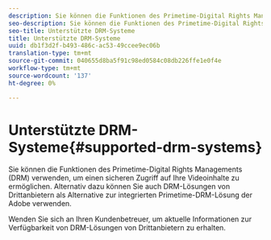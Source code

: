 ```yaml
---
description: Sie können die Funktionen des Primetime-Digital Rights Managements (DRM) verwenden, um einen sicheren Zugriff auf Ihre Videoinhalte zu ermöglichen. Alternativ dazu können Sie auch DRM-Lösungen von Drittanbietern als Alternative zur integrierten Primetime-DRM-Lösung der Adobe verwenden.
seo-description: Sie können die Funktionen des Primetime-Digital Rights Managements (DRM) verwenden, um einen sicheren Zugriff auf Ihre Videoinhalte zu ermöglichen. Alternativ dazu können Sie auch DRM-Lösungen von Drittanbietern als Alternative zur integrierten Primetime-DRM-Lösung der Adobe verwenden.
seo-title: Unterstützte DRM-Systeme
title: Unterstützte DRM-Systeme
uuid: db1f3d2f-b493-486c-ac53-49ccee9ec06b
translation-type: tm+mt
source-git-commit: 040655d8ba5f91c98ed0584c08db226ffe1e0f4e
workflow-type: tm+mt
source-wordcount: '137'
ht-degree: 0%

---
```



# Unterstützte DRM-Systeme{#supported-drm-systems}

Sie können die Funktionen des Primetime-Digital Rights Managements (DRM) verwenden, um einen sicheren Zugriff auf Ihre Videoinhalte zu ermöglichen. Alternativ dazu können Sie auch DRM-Lösungen von Drittanbietern als Alternative zur integrierten Primetime-DRM-Lösung der Adobe verwenden.

Wenden Sie sich an Ihren Kundenbetreuer, um aktuelle Informationen zur Verfügbarkeit von DRM-Lösungen von Drittanbietern zu erhalten.
